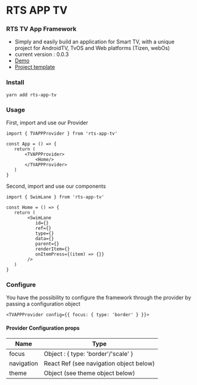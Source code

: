 # RTS APP TV #


### RTS TV App Framework ###
* Simply and easily build an application for Smart TV, with a unique project for AndroidTV, TvOS and Web platforms (Tizen, webOs)
* current version : 0.0.3
* [Demo](https://bitbucket.org/tutorials/markdowndemo)
* [Project template](https://bitbucket.org/tutorials/markdowndemo)

### Install ###
```
yarn add rts-app-tv
```
### Usage ###

First, import and use our Provider
```
import { TVAPPProvider } from 'rts-app-tv'

const App = () => {
   return (
       <TVAPPProvider>
           <Home/>
       </TVAPPProvider>
   )
}
```
Second, import and use our components
```
import { SwimLane } from 'rts-app-tv'

const Home = () => {
   return (
        <SwimLane
           id={}
           ref={}
           type={}
           data={}
           parent={}
           renderItem={}
           onItemPress={(item) => {}}
        />
   )
}
```

### Configure ###

You have the possibility to configure the framework through the provider by passing a configuration object 
```
<TVAPPProvider config={{ focus: { type: 'border' } }}>
```
#### Provider Configuration props

| Name        | Type      
| ----------- | -----------      
| focus        | Object : { type: 'border'/'scale' }        
| navigation     | React Ref  (see navigation object below) 
| theme     | Object (see theme object below)

